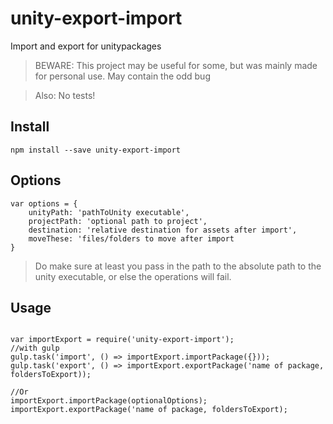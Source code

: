 # unity-export-import
Import and export for unitypackages

> BEWARE: This project may be useful for some, but was mainly made for personal use. May contain the odd bug

> Also: No tests!

## Install
```
npm install --save unity-export-import
```

## Options
```
var options = {
    unityPath: 'pathToUnity executable',
    projectPath: 'optional path to project',
    destination: 'relative destination for assets after import',
    moveThese: 'files/folders to move after import
}
```
> Do make sure at least you pass in the path to the absolute path to the unity executable, or else the operations will fail.

## Usage
```

var importExport = require('unity-export-import');
//with gulp
gulp.task('import', () => importExport.importPackage({}));
gulp.task('export', () => importExport.exportPackage('name of package, foldersToExport));

//Or
importExport.importPackage(optionalOptions);
importExport.exportPackage('name of package, foldersToExport);
```
